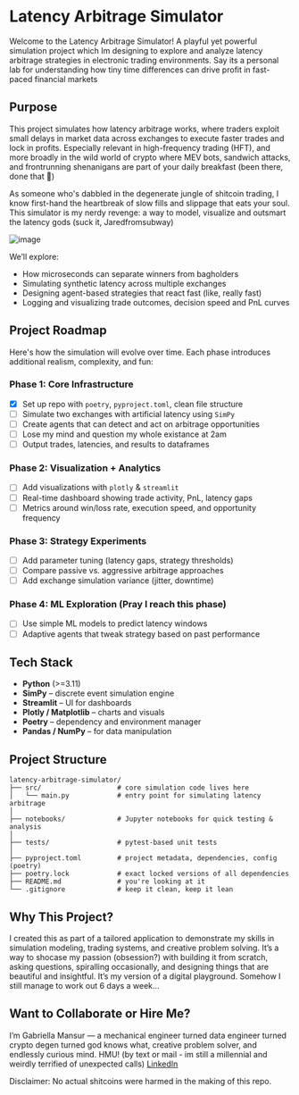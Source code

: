 # Latency Arbitrage Simulator

Welcome to the Latency Arbitrage Simulator! A playful yet powerful simulation project which Im designing to explore and analyze latency arbitrage strategies in electronic trading environments. Say its a personal lab for understanding how tiny time differences can drive profit in fast-paced financial markets

## Purpose
This project simulates how latency arbitrage works, where traders exploit small delays in market data across exchanges to execute faster trades and lock in profits. Especially relevant in high-frequency trading (HFT), and more broadly in the wild world of crypto where MEV bots, sandwich attacks, and frontrunning shenanigans are part of your daily breakfast (been there, done that 🤡)

As someone who's dabbled in the degenerate jungle of shitcoin trading, I know first-hand the heartbreak of slow fills and slippage that eats your soul. This simulator is my nerdy revenge: a way to model, visualize and outsmart the latency gods (suck it, Jaredfromsubway)

![image](https://github.com/user-attachments/assets/b3698f1c-3ca6-4f23-ae9a-5107f064725f)

We’ll explore:

- How microseconds can separate winners from bagholders
- Simulating synthetic latency across multiple exchanges
- Designing agent-based strategies that react fast (like, really fast)
- Logging and visualizing trade outcomes, decision speed and PnL curves

## Project Roadmap
Here's how the simulation will evolve over time. Each phase introduces additional realism, complexity, and fun:

### Phase 1: Core Infrastructure
- [x] Set up repo with `poetry`, `pyproject.toml`, clean file structure
- [ ] Simulate two exchanges with artificial latency using `SimPy`
- [ ] Create agents that can detect and act on arbitrage opportunities
- [ ] Lose my mind and question my whole existance at 2am
- [ ] Output trades, latencies, and results to dataframes

### Phase 2: Visualization + Analytics
- [ ] Add visualizations with `plotly` & `streamlit`
- [ ] Real-time dashboard showing trade activity, PnL, latency gaps
- [ ] Metrics around win/loss rate, execution speed, and opportunity frequency

### Phase 3: Strategy Experiments
- [ ] Add parameter tuning (latency gaps, strategy thresholds)
- [ ] Compare passive vs. aggressive arbitrage approaches
- [ ] Add exchange simulation variance (jitter, downtime)

### Phase 4: ML Exploration (Pray I reach this phase)
- [ ] Use simple ML models to predict latency windows
- [ ] Adaptive agents that tweak strategy based on past performance

## Tech Stack
- **Python** (>=3.11)
- **SimPy** – discrete event simulation engine
- **Streamlit** – UI for dashboards
- **Plotly / Matplotlib** – charts and visuals
- **Poetry** – dependency and environment manager
- **Pandas / NumPy** – for data manipulation

## Project Structure
```
latency-arbitrage-simulator/
├── src/                   # core simulation code lives here
│   └── main.py            # entry point for simulating latency arbitrage
│
├── notebooks/             # Jupyter notebooks for quick testing & analysis
│
├── tests/                 # pytest-based unit tests
│
├── pyproject.toml         # project metadata, dependencies, config (poetry)
├── poetry.lock            # exact locked versions of all dependencies
├── README.md              # you're looking at it 
└── .gitignore             # keep it clean, keep it lean

```

##  Why This Project?
I created this as part of a tailored application to demonstrate my skills in simulation modeling, trading systems, and creative problem solving. It’s a way to shocase my passion (obsession?) with building it from scratch, asking questions, spiralling occasionally, and designing things that are beautiful and insightful. It’s my version of a digital playground. Somehow I still manage to work out 6 days a week...

##  Want to Collaborate or Hire Me?
I’m Gabriella Mansur — a mechanical engineer turned data engineer turned crypto degen turned god knows what, creative problem solver, and endlessly curious mind. HMU! (by text or mail - im still a millennial and weirdly terrified of unexpected calls) [LinkedIn](https://linkedin.com/in/gabriellamansur)

Disclaimer: No actual shitcoins were harmed in the making of this repo.
